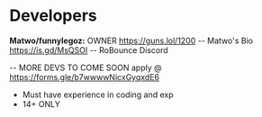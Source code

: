 # Developers

**Matwo/funnylegoz:** OWNER
 https://guns.lol/1200 -- Matwo's Bio
 https://is.gd/MsQSOI -- RoBounce Discord

-- MORE DEVS TO COME SOON
apply @ https://forms.gle/b7wwwwNicxGyqxdE6
- Must have experience in coding and exp
- 14+ ONLY
